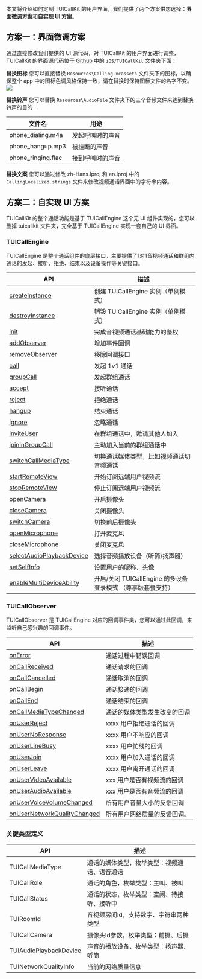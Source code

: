 ﻿本文将介绍如何定制 TUICallKit 的用户界面，我们提供了两个方案供您选择：**界面微调方案**和**自实现 UI 方案**。

## 方案一：界面微调方案
通过直接修改我们提供的 UI 源代码，对 TUICallKit 的用户界面进行调整，TUICallKit 的界面源代码位于 [Github](https://github.com/tencentyun/TUICalling) 中的 `iOS/TUICallKit` 文件夹下面：

**替换图标**
您可以直接替换 `Resources\Calling.xcassets` 文件夹下的图标，以确保整个 app 中的图标色调风格保持一致，请在替换时保持图标文件的名字不变。
![](https://qcloudimg.tencent-cloud.cn/raw/b2babc3d6136f141abb7e035fccc9bab.png)

**替换铃声**
您可以替换 `Resources\AudioFile` 文件夹下的三个音频文件来达到替换铃声的目的：

| 文件名 | 用途 | 
|---------|---------|
| phone_dialing.m4a | 发起呼叫时的声音 | 
| phone_hangup.mp3 | 被挂断的声音 | 
| phone_ringing.flac | 接到呼叫时的声音 | 

**替换文案**
您可以通过修改 zh-Hans.lproj 和 en.lproj 中的 `CallingLocalized.strings` 文件来修改视频通话界面中的字符串内容。


## 方案二：自实现 UI 方案
TUICallKit 的整个通话功能是基于 TUICallEngine 这个无 UI 组件实现的，您可以删掉 tuicallkit 文件夹，完全基于 TUICallEngine 实现一套自己的 UI 界面。

### TUICallEngine

TUICallEngine 是整个通话组件的底层接口，主要提供了1对1音视频通话和群组内通话的发起、接听、拒绝、结束以及设备操作等关键接口。

| API | 描述 |
|-----|-----|
| [createInstance](https://tcloud-doc.isd.com/document/product/647/78754?!preview#createinstance) | 创建 TUICallEngine 实例（单例模式）|
| [destroyInstance](https://tcloud-doc.isd.com/document/product/647/78754?!preview#destroyinstance) | 销毁 TUICallEngine 实例（单例模式）|
| [init](https://tcloud-doc.isd.com/document/product/647/78754?!preview#init) | 完成音视频通话基础能力的鉴权|
| [addObserver](https://tcloud-doc.isd.com/document/product/647/78754?!preview#addobserver) | 增加事件回调|
| [removeObserver](https://tcloud-doc.isd.com/document/product/647/78754?!preview#removeobserver) | 移除回调接口|
| [call](https://tcloud-doc.isd.com/document/product/647/78754?!preview#call) | 发起 1v1 通话|
| [groupCall](https://tcloud-doc.isd.com/document/product/647/78754?!preview#groupcall) | 发起群组通话|
| [accept](https://tcloud-doc.isd.com/document/product/647/78754?!preview#accept) | 接听通话 |
| [reject](https://tcloud-doc.isd.com/document/product/647/78754?!preview#reject) | 拒绝通话 |
| [hangup](https://tcloud-doc.isd.com/document/product/647/78754?!preview#hangup) | 结束通话|
| [ignore](https://tcloud-doc.isd.com/document/product/647/78754?!preview#ignore) | 忽略通话|
| [inviteUser](https://tcloud-doc.isd.com/document/product/647/78754?!preview#inviteuser) | 在群组通话中，邀请其他人加入|
| [joinInGroupCall](https://tcloud-doc.isd.com/document/product/647/78754?!preview#joiningroupcall) | 主动加入当前的群组通话中|
| [switchCallMediaType](https://tcloud-doc.isd.com/document/product/647/78754?!preview#switchcallmediatype) | 切换通话媒体类型，比如视频通话切音频通话｜
| [startRemoteView](https://tcloud-doc.isd.com/document/product/647/78754?!preview#startremoteview) | 开始订阅远端用户视频流|
| [stopRemoteView](https://tcloud-doc.isd.com/document/product/647/78754?!preview#stopremotereview) | 停止订阅远端用户视频流|
| [openCamera](https://tcloud-doc.isd.com/document/product/647/78754?!preview#opencamera) | 开启摄像头|
| [closeCamera](https://tcloud-doc.isd.com/document/product/647/78754?!preview#closecamera) | 关闭摄像头|
| [switchCamera](https://tcloud-doc.isd.com/document/product/647/78754?!preview#switchcamera) | 切换前后摄像头|
| [openMicrophone](https://tcloud-doc.isd.com/document/product/647/78754?!preview#openmicrophone) | 打开麦克风|
| [closeMicrophone](https://tcloud-doc.isd.com/document/product/647/78754?!preview#closemicrophone) | 关闭麦克风|
| [selectAudioPlaybackDevice](https://tcloud-doc.isd.com/document/product/647/78754?!preview#selectaudioplaybackdevice) | 选择音频播放设备（听筒/扬声器）|
| [setSelfInfo](https://tcloud-doc.isd.com/document/product/647/78754?!preview#setselfinfo) | 设置用户的昵称、头像|
| [enableMultiDeviceAbility](https://tcloud-doc.isd.com/document/product/647/78754?!preview#enablemultideviceability) | 开启/关闭 TUICallEngine 的多设备登录模式 （尊享版套餐支持）|

### TUICallObserver 
TUICallObserver 是 TUICallEngine 对应的回调事件类，您可以通过此回调，来监听自己感兴趣的回调事件。

| API | 描述 |
|-----|-----|
| [onError](https://tcloud-doc.isd.com/document/product/647/78755?!preview#onerror) | 通话过程中错误回调|
| [onCallReceived](https://tcloud-doc.isd.com/document/product/647/78755?!preview#oncallreceived) | 通话请求的回调|
| [onCallCancelled](https://tcloud-doc.isd.com/document/product/647/78755?!preview#oncallcancelled) | 通话取消的回调 |
| [onCallBegin](https://tcloud-doc.isd.com/document/product/647/78755?!preview#oncallbegin) | 通话接通的回调|
| [onCallEnd](https://tcloud-doc.isd.com/document/product/647/78755?!preview#oncallend) | 通话结束的回调|
| [onCallMediaTypeChanged](https://tcloud-doc.isd.com/document/product/647/78755?!preview#oncallmediatypechanged) | 通话的媒体类型发生改变的回调|
| [onUserReject](https://tcloud-doc.isd.com/document/product/647/78755?!preview#onuserreject) |  xxxx 用户拒绝通话的回调 |
| [onUserNoResponse](https://tcloud-doc.isd.com/document/product/647/78755?!preview#onusernoresponse) |  xxxx 用户不响应的回调|
| [onUserLineBusy](https://tcloud-doc.isd.com/document/product/647/78755?!preview#onuserlinebusy) | xxxx 用户忙线的回调|
| [onUserJoin](https://tcloud-doc.isd.com/document/product/647/78755?!preview#onuserjoin) | xxxx 用户加入通话的回调 |
| [onUserLeave](https://tcloud-doc.isd.com/document/product/647/78755?!preview#onuserleave) | xxxx 用户离开通话的回调|
| [onUserVideoAvailable](https://tcloud-doc.isd.com/document/product/647/78755?!preview#onuservideoavailable) | xxx 用户是否有视频流的回调|
| [onUserAudioAvailable](https://tcloud-doc.isd.com/document/product/647/78755?!preview#onuseraudioavailable) | xxx 用户是否有音频流的回调|
| [onUserVoiceVolumeChanged](https://tcloud-doc.isd.com/document/product/647/78755?!preview#onuservoicevolumechanged) | 所有用户音量大小的反馈回调 |
| [onUserNetworkQualityChanged](https://tcloud-doc.isd.com/document/product/647/78755?!preview#onusernetworkqualitychanged) | 所有用户网络质量的反馈回调。|

### 关键类型定义
| API | 描述 |
|-----|-----|
| TUICallMediaType | 通话的媒体类型，枚举类型：视频通话、语音通话 |
| TUICallRole | 通话的角色，枚举类型：主叫、被叫 |
| TUICallStatus | 通话的状态，枚举类型：空闲、待接听、接听中 |
| TUIRoomId | 音视频房间Id，支持数字、字符串两种类型 |
| TUICallCamera | 摄像头Id参数，枚举类型：前摄、后摄|
| TUIAudioPlaybackDevice | 声音的播放设备，枚举类型：扬声器、听筒 |
| TUINetworkQualityInfo | 当前的网络质量信息 |